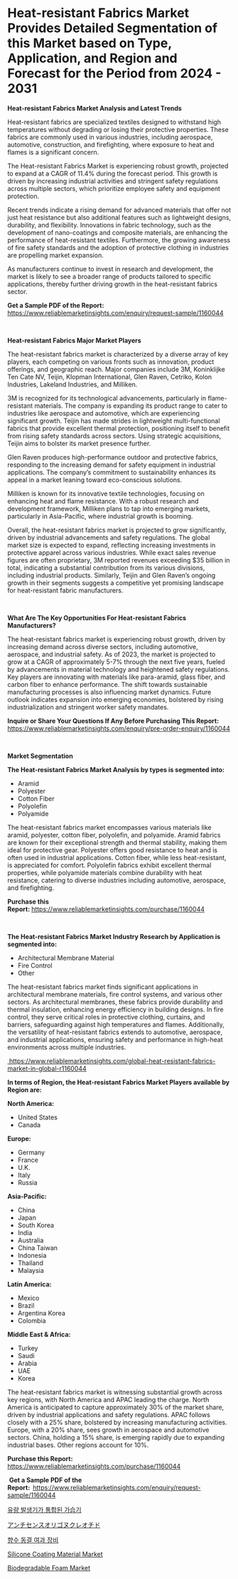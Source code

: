<p><h1>Heat-resistant Fabrics Market Provides Detailed Segmentation of this Market based on Type, Application, and Region and Forecast for the Period from 2024 - 2031</h1></p><p><strong>Heat-resistant Fabrics Market Analysis and Latest Trends</strong></p>
<p><p>Heat-resistant fabrics are specialized textiles designed to withstand high temperatures without degrading or losing their protective properties. These fabrics are commonly used in various industries, including aerospace, automotive, construction, and firefighting, where exposure to heat and flames is a significant concern. </p><p>The Heat-resistant Fabrics Market is experiencing robust growth, projected to expand at a CAGR of 11.4% during the forecast period. This growth is driven by increasing industrial activities and stringent safety regulations across multiple sectors, which prioritize employee safety and equipment protection. </p><p>Recent trends indicate a rising demand for advanced materials that offer not just heat resistance but also additional features such as lightweight designs, durability, and flexibility. Innovations in fabric technology, such as the development of nano-coatings and composite materials, are enhancing the performance of heat-resistant textiles. Furthermore, the growing awareness of fire safety standards and the adoption of protective clothing in industries are propelling market expansion. </p><p>As manufacturers continue to invest in research and development, the market is likely to see a broader range of products tailored to specific applications, thereby further driving growth in the heat-resistant fabrics sector.</p></p>
<p><strong>Get a Sample PDF of the Report:&nbsp;</strong> <a href="https://www.reliablemarketinsights.com/enquiry/request-sample/1160044">https://www.reliablemarketinsights.com/enquiry/request-sample/1160044</a></p>
<p>&nbsp;</p>
<p><strong>Heat-resistant Fabrics Major Market Players</strong></p>
<p><p>The heat-resistant fabrics market is characterized by a diverse array of key players, each competing on various fronts such as innovation, product offerings, and geographic reach. Major companies include 3M, Koninklijke Ten Cate NV, Teijin, Klopman International, Glen Raven, Cetriko, Kolon Industries, Lakeland Industries, and Milliken.</p><p>3M is recognized for its technological advancements, particularly in flame-resistant materials. The company is expanding its product range to cater to industries like aerospace and automotive, which are experiencing significant growth. Teijin has made strides in lightweight multi-functional fabrics that provide excellent thermal protection, positioning itself to benefit from rising safety standards across sectors. Using strategic acquisitions, Teijin aims to bolster its market presence further.</p><p>Glen Raven produces high-performance outdoor and protective fabrics, responding to the increasing demand for safety equipment in industrial applications. The company’s commitment to sustainability enhances its appeal in a market leaning toward eco-conscious solutions.</p><p>Milliken is known for its innovative textile technologies, focusing on enhancing heat and flame resistance. With a robust research and development framework, Milliken plans to tap into emerging markets, particularly in Asia-Pacific, where industrial growth is booming.</p><p>Overall, the heat-resistant fabrics market is projected to grow significantly, driven by industrial advancements and safety regulations. The global market size is expected to expand, reflecting increasing investments in protective apparel across various industries. While exact sales revenue figures are often proprietary, 3M reported revenues exceeding $35 billion in total, indicating a substantial contribution from its various divisions, including industrial products. Similarly, Teijin and Glen Raven’s ongoing growth in their segments suggests a competitive yet promising landscape for heat-resistant fabric manufacturers.</p></p>
<p>&nbsp;</p>
<p><strong>What Are The Key Opportunities For Heat-resistant Fabrics Manufacturers?</strong></p>
<p><p>The heat-resistant fabrics market is experiencing robust growth, driven by increasing demand across diverse sectors, including automotive, aerospace, and industrial safety. As of 2023, the market is projected to grow at a CAGR of approximately 5-7% through the next five years, fueled by advancements in material technology and heightened safety regulations. Key players are innovating with materials like para-aramid, glass fiber, and carbon fiber to enhance performance. The shift towards sustainable manufacturing processes is also influencing market dynamics. Future outlook indicates expansion into emerging economies, bolstered by rising industrialization and stringent worker safety mandates.</p></p>
<p><strong>Inquire or Share Your Questions If Any Before Purchasing This Report:</strong> <a href="https://www.reliablemarketinsights.com/enquiry/pre-order-enquiry/1160044">https://www.reliablemarketinsights.com/enquiry/pre-order-enquiry/1160044</a></p>
<p>&nbsp;</p>
<p><strong>Market Segmentation</strong></p>
<p><strong>The Heat-resistant Fabrics Market Analysis by types is segmented into:</strong></p>
<p><ul><li>Aramid</li><li>Polyester</li><li>Cotton Fiber</li><li>Polyolefin</li><li>Polyamide</li></ul></p>
<p><p>The heat-resistant fabrics market encompasses various materials like aramid, polyester, cotton fiber, polyolefin, and polyamide. Aramid fabrics are known for their exceptional strength and thermal stability, making them ideal for protective gear. Polyester offers good resistance to heat and is often used in industrial applications. Cotton fiber, while less heat-resistant, is appreciated for comfort. Polyolefin fabrics exhibit excellent thermal properties, while polyamide materials combine durability with heat resistance, catering to diverse industries including automotive, aerospace, and firefighting.</p></p>
<p><strong>Purchase this Report:&nbsp;</strong><a href="https://www.reliablemarketinsights.com/purchase/1160044">https://www.reliablemarketinsights.com/purchase/1160044</a></p>
<p>&nbsp;</p>
<p><strong>The Heat-resistant Fabrics Market Industry Research by Application is segmented into:</strong></p>
<p><ul><li>Architectural Membrane Material</li><li>Fire Control</li><li>Other</li></ul></p>
<p><p>The heat-resistant fabrics market finds significant applications in architectural membrane materials, fire control systems, and various other sectors. As architectural membranes, these fabrics provide durability and thermal insulation, enhancing energy efficiency in building designs. In fire control, they serve critical roles in protective clothing, curtains, and barriers, safeguarding against high temperatures and flames. Additionally, the versatility of heat-resistant fabrics extends to automotive, aerospace, and industrial applications, ensuring safety and performance in high-heat environments across multiple industries.</p></p>
<p><a href="https://www.reliablemarketinsights.com/global-heat-resistant-fabrics-market-in-global-r1160044">&nbsp;https://www.reliablemarketinsights.com/global-heat-resistant-fabrics-market-in-global-r1160044</a></p>
<p><strong>In terms of Region, the Heat-resistant Fabrics Market Players available by Region are:</strong></p>
<p>
    <p> <strong> North America: </strong>
        <ul>
            <li>United States</li>
            <li>Canada</li>
        </ul>
        </p> 
    <p> <strong> Europe: </strong>
        <ul>
            <li>Germany</li>
            <li>France</li>
            <li>U.K.</li>
            <li>Italy</li>
            <li>Russia</li>
        </ul>
        </p> 
    <p> <strong> Asia-Pacific: </strong>
        <ul>
            <li>China</li>
            <li>Japan</li>
            <li>South Korea</li>
            <li>India</li>
            <li>Australia</li>
            <li>China Taiwan</li>
            <li>Indonesia</li>
            <li>Thailand</li>
            <li>Malaysia</li>
        </ul>
        </p> 
    <p> <strong> Latin America: </strong>
        <ul>
            <li>Mexico</li>
            <li>Brazil</li>
            <li>Argentina Korea</li>
            <li>Colombia</li>
        </ul>
        </p> 
    <p> <strong> Middle East & Africa: </strong>
        <ul>
            <li>Turkey</li>
            <li>Saudi</li>
            <li>Arabia</li>
            <li>UAE</li>
            <li>Korea</li>
        </ul>
    </p>
    </p>
<p><p>The heat-resistant fabrics market is witnessing substantial growth across key regions, with North America and APAC leading the charge. North America is anticipated to capture approximately 30% of the market share, driven by industrial applications and safety regulations. APAC follows closely with a 25% share, bolstered by increasing manufacturing activities. Europe, with a 20% share, sees growth in aerospace and automotive sectors. China, holding a 15% share, is emerging rapidly due to expanding industrial bases. Other regions account for 10%.</p></p>
<p><strong>Purchase this Report: </strong><a href="https://www.reliablemarketinsights.com/purchase/1160044">https://www.reliablemarketinsights.com/purchase/1160044</a></p>
<p>&nbsp;<strong>Get a Sample PDF of the Report:&nbsp;&nbsp;</strong><a href="https://www.reliablemarketinsights.com/enquiry/request-sample/1160044">https://www.reliablemarketinsights.com/enquiry/request-sample/1160044</a></p>
<p><strong></strong></p>
<p><p><a href="https://medium.com/@pjduffin/%EA%B8%80%EB%A1%9C%EB%B2%8C-%EA%B0%80%EC%8A%B5%EA%B8%B0%EC%99%80-%ED%86%B5%ED%95%A9-%ED%9D%90%EB%A6%84-%EB%B0%9C%EC%83%9D%EA%B8%B0-%EC%8B%9C%EC%9E%A5-%EC%8B%9C%EC%9E%A5-%EC%A0%90%EC%9C%A0%EC%9C%A8-%EC%8B%9C%EC%9E%A5-%EB%8F%99%ED%96%A5-%EB%B0%8F-%ED%96%A5%ED%9B%84-%EC%84%B1%EC%9E%A5-%ED%83%90%EC%83%89-cd41f0538e20">유량 발생기가 통합된 가습기</a></p><p><a href="https://medium.com/@nigelb1974/%E3%82%B0%E3%83%AD%E3%83%BC%E3%83%90%E3%83%AB%E3%82%A2%E3%83%B3%E3%83%81%E3%82%BB%E3%83%B3%E3%82%B9%E3%82%AA%E3%83%AA%E3%82%B4%E3%83%8C%E3%82%AF%E3%83%AC%E3%82%AA%E3%83%81%E3%83%89%E5%B8%82%E5%A0%B4-%E5%B8%82%E5%A0%B4%E3%82%B7%E3%82%A7%E3%82%A2-%E5%B8%82%E5%A0%B4%E5%8B%95%E5%90%91-%E3%81%8A%E3%82%88%E3%81%B3%E5%B0%86%E6%9D%A5%E3%81%AE%E6%88%90%E9%95%B7%E3%82%92%E6%8E%A2%E3%82%8B-64d3354bd862">アンチセンスオリゴヌクレオチド</a></p><p><a href="https://medium.com/@pjduffin/%EC%84%B8%EA%B3%84-perfume-freeze-filtration-equipment-market-%EC%9D%80-2024%EC%97%90%EC%84%9C-2031%EB%A1%9C-%EC%97%B0%ED%8F%89%EA%B7%A0-%EC%A6%9D%EA%B0%80%EC%9C%A8%EC%9D%84-%EB%B3%B4%EC%9D%BC-%EA%B2%83%EC%9C%BC%EB%A1%9C-%EC%98%88%EC%83%81%EB%90%A9%EB%8B%88%EB%8B%A4-04038214ee43">향수 동결 여과 장비</a></p><p><a href="https://www.linkedin.com/pulse/analyzing-silicone-coating-material-market-dynamics-growth-drivers-yhyac?trackingId=%2Ffb9OcDcQOmy%2FYoZtPhUbA%3D%3D">Silicone Coating Material Market</a></p><p><a href="https://www.linkedin.com/pulse/market-forecasting-change-global-biodegradable-foam-dynamics-fooec?trackingId=opyy46XRRLyqUK0DAjM03A%3D%3D">Biodegradable Foam Market</a></p></p>